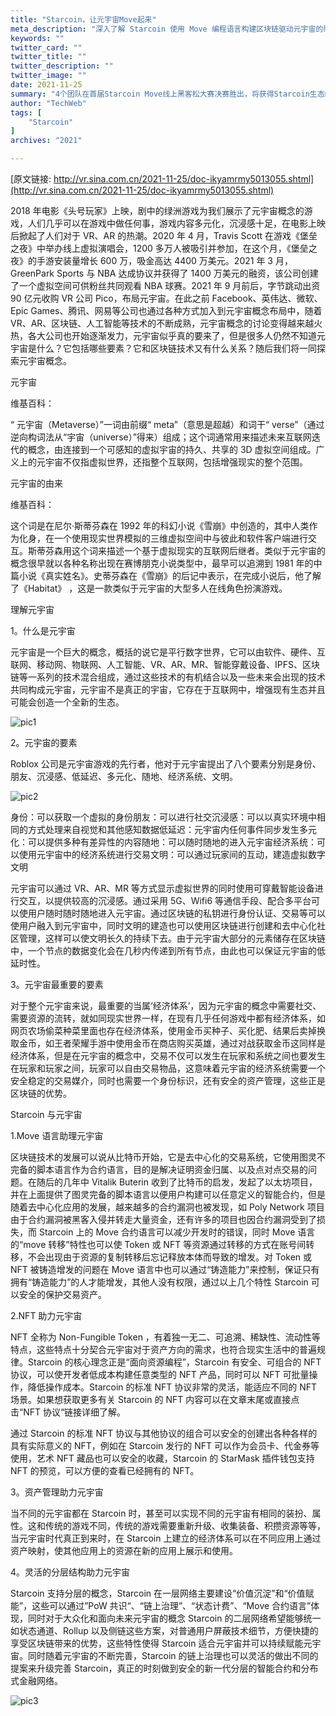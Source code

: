 ```yaml
---
title: "Starcoin，让元宇宙Move起来"
meta_description: "深入了解 Starcoin 使用 Move 编程语言构建区块链驱动元宇宙的愿景。"
keywords: ""
twitter_card: ""
twitter_title: ""
twitter_description: ""
twitter_image: ""
date: 2021-11-25
summary: "4个团队在首届Starcoin Move线上黑客松大赛决赛胜出，将获得Starcoin生态的全面资源扶持。"
author: "TechWeb"
tags: [
    "Starcoin"
]
archives: "2021"

---
```


[原文链接: http://vr.sina.com.cn/2021-11-25/doc-ikyamrmy5013055.shtml](http://vr.sina.com.cn/2021-11-25/doc-ikyamrmy5013055.shtml)

2018 年电影《头号玩家》上映，剧中的绿洲游戏为我们展示了元宇宙概念的游戏，人们几乎可以在游戏中做任何事，游戏内容多元化，沉浸感十足，在电影上映后掀起了人们对于 VR、AR 的热潮。2020 年 4 月，Travis Scott 在游戏《堡垒之夜》中举办线上虚拟演唱会，1200 多万人被吸引并参加，在这个月，《堡垒之夜》的手游安装量增长 600 万，吸金高达 4400 万美元。2021 年 3 月，GreenPark Sports 与 NBA 达成协议并获得了 1400 万美元的融资，该公司创建了一个虚拟空间可供粉丝共同观看 NBA 球赛。2021 年 9 月前后，字节跳动出资 90 亿元收购 VR 公司 Pico，布局元宇宙。在此之前 Facebook、英伟达、微软、Epic Games、腾讯、网易等公司也通过各种方式加入到元宇宙概念布局中，随着 VR、AR、区块链、人工智能等技术的不断成熟，元宇宙概念的讨论变得越来越火热，各大公司也开始逐渐发力，元宇宙似乎真的要来了，但是很多人仍然不知道元宇宙是什么？它包括哪些要素？它和区块链技术又有什么关系？随后我们将一同探索元宇宙概念。

元宇宙

维基百科：

“ 元宇宙（Metaverse）”一词由前缀“ meta”（意思是超越）和词干“ verse”（通过逆向构词法从“宇宙（universe）”得来）组成；这个词通常用来描述未来互联网迭代的概念，由连接到一个可感知的虚拟宇宙的持久、共享的 3D 虚拟空间组成。广义上的元宇宙不仅指虚拟世界，还指整个互联网，包括增强现实的整个范围。

元宇宙的由来

维基百科：

这个词是在尼尔·斯蒂芬森在 1992 年的科幻小说《雪崩》中创造的，其中人类作为化身，在一个使用现实世界模拟的三维虚拟空间中与彼此和软件客户端进行交互。斯蒂芬森用这个词来描述一个基于虚拟现实的互联网后继者。类似于元宇宙的概念很早就以各种名称出现在赛博朋克小说类型中，最早可以追溯到 1981 年的中篇小说《真实姓名》。史蒂芬森在《雪崩》的后记中表示，在完成小说后，他了解了《Habitat》 ，这是一款类似于元宇宙的大型多人在线角色扮演游戏。

理解元宇宙

1。什么是元宇宙

元宇宙是一个巨大的概念，概括的说它是平行数字世界，它可以由软件、硬件、互联网、移动网、物联网、人工智能、VR、AR、MR、智能穿戴设备、IPFS、区块链等一系列的技术混合组成，通过这些技术的有机结合以及一些未来会出现的技术共同构成元宇宙，元宇宙不是真正的宇宙，它存在于互联网中，增强现有生态并且可能会创造一个全新的生态。

![pic1](/images/new/news/bdcb-b9b1f63d395945bedce54042c346bb02.jpeg)

2。元宇宙的要素

Roblox 公司是元宇宙游戏的先行者，他对于元宇宙提出了八个要素分别是身份、朋友、沉浸感、低延迟、多元化、随地、经济系统、文明。

![pic2](/images/new/news/8183-e8b57c3f114f6827eb823a27041128da.jpeg)

身份：可以获取一个虚拟的身份朋友：可以进行社交沉浸感：可以以真实环境中相同的方式处理来自视觉和其他感知数据低延迟：元宇宙内任何事件同步发生多元化：可以提供多种有差异性的内容随地：可以随时随地的进入元宇宙经济系统：可以使用元宇宙中的经济系统进行交易文明：可以通过玩家间的互动，建造虚拟数字文明

元宇宙可以通过 VR、AR、MR 等方式显示虚拟世界的同时使用可穿戴智能设备进行交互，以提供较高的沉浸感。通过采用 5G、Wifi6 等通信手段、配合多平台可以使用户随时随时随地进入元宇宙。通过区块链的私钥进行身份认证、交易等可以使用户融入到元宇宙中，同时文明的建造也可以使用区块链进行创建和去中心化社区管理，这样可以使文明长久的持续下去。由于元宇宙大部分的元素储存在区块链中，一个节点的数据变化会在几秒内传递到所有节点，由此也可以保证元宇宙的低延时性。

3。元宇宙最重要的要素

对于整个元宇宙来说，最重要的当属‘经济体系’，因为元宇宙的概念中需要社交、需要资源的流转，就如同现实世界一样，在现有几乎任何游戏中都有经济体系，如网页农场偷菜种菜里面也存在经济体系，使用金币买种子、买化肥、结果后卖掉换取金币，如王者荣耀手游中使用金币在商店购买英雄，通过对战获取金币这同样是经济体系，但是在元宇宙的概念中，交易不仅可以发生在玩家和系统之间也要发生在玩家和玩家之间，玩家可以自由交易物品，这意味着元宇宙的经济系统需要一个安全稳定的交易媒介，同时也需要一个身份标识，还有安全的资产管理，这些正是区块链的优势。

Starcoin 与元宇宙

1.Move 语言助理元宇宙

区块链技术的发展可以说从比特币开始，它是去中心化的交易系统，它使用图灵不完备的脚本语言作为合约语言，目的是解决证明资金归属、以及点对点交易的问题。在随后的几年中 Vitalik Buterin 收到了比特币的启发，发起了以太坊项目，并在上面提供了图灵完备的脚本语言以便用户构建可以任意定义的智能合约，但是随着去中心化应用的发展，越来越多的合约漏洞也被发现，如 Poly Network 项目由于合约漏洞被黑客入侵并转走大量资金，还有许多的项目也因合约漏洞受到了损失，而 Starcoin 上的 Move 合约语言可以减少开发时的错误，同时 Move 语言的“move 转移”特性也可以使 Token 或 NFT 等资源通过转移的方式在账号间转移，不会出现由于资源的复制转移后忘记释放本体而导致的增发。对 Token 或 NFT 被铸造增发的问题在 Move 语言中也可以通过“铸造能力”来控制，保证只有拥有“铸造能力”的人才能增发，其他人没有权限，通过以上几个特性 Starcoin 可以安全的保护交易资产。

2.NFT 助力元宇宙

NFT 全称为 Non-Fungible Token ，有着独一无二、可追溯、稀缺性、流动性等特点，这些特点十分契合元宇宙对于资产方向的需求，也符合现实生活中的普遍规律。Starcoin 的核心理念正是“面向资源编程”，Starcoin 有安全、可组合的 NFT 协议，可以使开发者低成本构建任意类型的 NFT 产品，同时可以 NFT 可批量操作，降低操作成本。Starcoin 的标准 NFT 协议非常的灵活，能适应不同的 NFT 场景。如果想获取更多有关 Starcoin 的 NFT 内容可以在文章末尾或直接点击“NFT 协议“链接详细了解。

通过 Starcoin 的标准 NFT 协议与其他协议的组合可以安全的创建出各种各样的具有实际意义的 NFT，例如在 Starcoin 发行的 NFT 可以作为会员卡、代金券等使用，艺术 NFT 藏品也可以安全的收藏，Starcoin 的 StarMask 插件钱包支持 NFT 的预览，可以方便的查看已经拥有的 NFT。

3。资产管理助力元宇宙

当不同的元宇宙都在 Starcoin 时，甚至可以实现不同的元宇宙有相同的装扮、属性。这和传统的游戏不同，传统的游戏需要重新升级、收集装备、积攒资源等等，当元宇宙时代真正到来时，在 Starcoin 上建立的经济体系可以在不同应用上通过资产映射，使其他应用上的资源在新的应用上展示和使用。

4。灵活的分层结构助力元宇宙

Starcoin 支持分层的概念，Starcoin 在一层网络主要建设“价值沉淀”和“价值赋能”，这些可以通过”PoW 共识“、“链上治理”、“状态计费”、“Move 合约语言”体现，同时对于大众化和面向未来元宇宙的概念 Starcoin 的二层网络希望能够统一如状态通道、Rollup 以及侧链这些方案，对普通用户屏蔽技术细节，方便快捷的享受区块链带来的优势，这些特性使得 Starcoin 适合元宇宙并可以持续赋能元宇宙。同时随着元宇宙的不断完善，Starcoin 的链上治理也可以灵活的做出不同的提案来升级完善 Starcoin，真正的时刻做到安全的新一代分层的智能合约和分布式金融网络。

![pic3](/images/new/news/a34a-a2467afaf3924b4c715090d5336cee52.jpeg)
